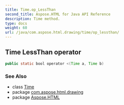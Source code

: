 ```yaml
---
title: Time.op_LessThan
second_title: Aspose.HTML for Java API Reference
description: Time method. 
type: docs
weight: 60
url: /java/com.aspose.html.drawing/time/op_lessthan/
---
```

## Time LessThan operator

```java
public static bool operator <(Time a, Time b)
```

### See Also

* class [Time](../)
* package [com.aspose.html.drawing](../../../com.aspose.html.drawing/)
* package [Aspose.HTML](../../../)
